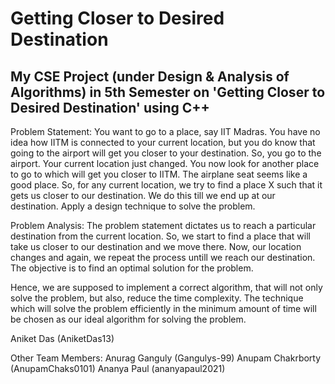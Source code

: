 # Getting Closer to Desired Destination
My CSE Project (under Design & Analysis of Algorithms) in 5th Semester on 'Getting Closer to Desired Destination' using C++
----------------------------------------------------------------------------------------------------------------------------

Problem Statement:
You want to go to a place, say IIT Madras. You have no idea how IITM is connected to your current location, but you do know that going to the airport will get you closer to your destination. So, you go to the airport. Your current location just changed. You now look for another place to go to which will get you closer to IITM. The airplane seat seems like a good place. So, for any current location, we try to find a place X such that it gets us closer to our destination. We do this till we end up at our destination. Apply a design technique to solve the problem.

Problem Analysis:
The problem statement dictates us to reach a particular destination from the current location. So, we start to find a place that will take us closer to our destination and we move there. Now, our location changes and again, we repeat the process untill we reach our destination. The objective is to find an optimal solution for the problem.

Hence, we are supposed to implement a correct algorithm, that will not only solve the problem, but also, reduce the time complexity. The technique which will solve the problem efficiently in the minimum amount of time will be chosen as our ideal algorithm for solving the problem.

Aniket Das (AniketDas13)

Other Team Members:
Anurag Ganguly (Gangulys-99)
Anupam Chakrborty (AnupamChaks0101)
Ananya Paul (ananyapaul2021)